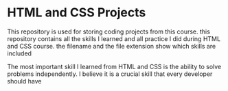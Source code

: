 # HTML and CSS Projects
 This repository is used for storing coding projects  from this course.
this repository contains all the skills I learned and all practice I did during  HTML and CSS course.
the filename and the file extension show which skills are included

The most important skill I learned from HTML and CSS is the ability to solve problems independently. 
I believe it is a crucial skill that every developer should have

